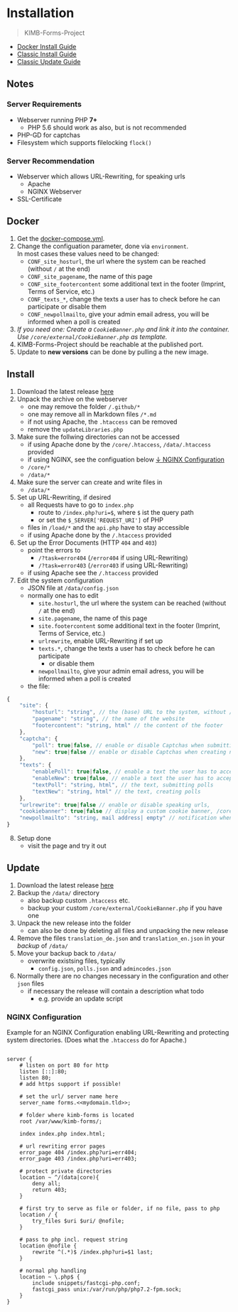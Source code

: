 # Installation
> KIMB-Forms-Project 

- [Docker Install Guide](#docker)
- [Classic Install Guide](#install)
- [Classic Update Guide](#update)

## Notes

### Server Requirements
- Webserver running PHP **7+**
    - PHP 5.6 should work as also, but is not recommended
- PHP-GD for captchas
- Filesystem which supports filelocking `flock()`

### Server Recommendation
- Webserver which allows URL-Rewriting, for speaking urls
	- Apache
	- NGINX Webserver
- SSL-Certificate

## Docker
1. Get the [docker-compose.yml](https://github.com/KIMB-technologies/KIMB-Forms-Project/blob/master/docker-compose.yml).
2. Change the configuation parameter, done via `environment`.  
	In most cases these values need to be changed:
	- `CONF_site_hosturl`, the url where the system can be reached (without `/` at the end)
	- `CONF_site_pagename`, the name of this page
	- `CONF_site_footercontent` some additional text in the footer (Imprint, Terms of Service, etc.)
	- `CONF_texts_*`, change the texts a user has to check before he can participate or disable them
	- `CONF_newpollmailto`, give your admin email adress, you will be informed when a poll is created
3. *If you need one: Create a `CookieBanner.php` and link it into the container.*  
	*Use `/core/external/CookieBanner.php` as template.*
4. KIMB-Forms-Project should be reachable at the published port. 
5. Update to **new versions** can be done by pulling a the new image.

## Install

1. Download the latest release [here](https://github.com/KIMB-technologies/KIMB-Forms-Project/releases/latest)
2. Unpack the archive on the webserver
	- one may remove the folder `/.github/*`
	- one may remove all in Markdown files `/*.md`
	- if not using Apache, the `.htaccess` can be removed
	- remove the `updateLibraries.php`
3. Make sure the follwing directories can not be accessed 
	- if using Apache done by the `/core/.htaccess`, `/data/.htaccess` provided
	- if using NGINX, see the configuation below [&darr; NGINX Configuration](#nginx-configuration)
	- `/core/*`
	- `/data/*`
4. Make sure the server can create and write files in
	- `/data/*`
5. Set up URL-Rewriting, if desired
	- all Requests have to go to `index.php`
		- route to `/index.php?uri=$`, where `$` ist the query path
		- or set the `$_SERVER['REQUEST_URI']` of PHP
	- files in `/load/*` and the `api.php` have to stay accessible
	- if using Apache done by the `/.htaccess` provided
6. Set up the Error Documents (HTTP `404` and `403`)
	- point the errors to
		- `/?task=error404` (`/error404` if using URL-Rewriting) 
		- `/?task=error403` (`/error403` if using URL-Rewriting)
	- if using Apache see the `/.htaccess` provided
7. Edit the system configuration
	- JSON file at `/data/config.json`
	- normally one has to edit
		- `site.hosturl`, the url where the system can be reached (without `/` at the end)
		- `site.pagename`, the name of this page
		- `site.footercontent` some additional text in the footer (Imprint, Terms of Service, etc.)
		- `urlrewrite`, enable URL-Rewriting if set up
		- `texts.*`, change the texts a user has to check before he can participate
			- or disable them
		- `newpollmailto`, give your admin email adress, you will be informed when a poll is created
	- the file:
```javascript
{
    "site": {
        "hosturl": "string", // the (base) URL to the system, without / at the end
        "pagename": "string", // the name of the website
        "footercontent": "string, html" // the content of the footer
    },
    "captcha": {
        "poll": true|false, // enable or disable Captchas when submitting answers
        "new": true|false // enable or disable Captchas when creating new polls
    },
    "texts": {
        "enablePoll": true|false, // enable a text the user has to accept before submitting answers
        "enableNew": true|false, // enable a text the user has to accept before creating polls
        "textPoll": "string, html", // the text, submitting polls
        "textNew": "string, html" // the text, creating polls
    },
    "urlrewrite": true|false // enable or disable speaking urls,
    "cookiebanner": true|false // display a custom cookie banner, /core/external/CookieBanner.php has to be edited!
    "newpollmailto": "string, mail address| empty" // notification when new poll is created
}

```
8. Setup done
	- visit the page and try it out

## Update
1. Download the latest release [here](https://github.com/KIMB-technologies/KIMB-Forms-Project/releases/latest)
2. Backup the `/data/` directory
	- also backup custom `.htaccess` etc.
	- backup your custom `/core/external/CookieBanner.php` if you have one
3. Unpack the new release into the folder
	- can also be done by deleting all files and unpacking the new release
4. Remove the files `translation_de.json` and `translation_en.json` in your *backup* of `/data/`
5. Move your backup back to `/data/`
	- overwrite existsing files, typically
		- `config.json`, `polls.json` and `admincodes.json`
6. Normally there are no changes necessary in the configuration and other `json` files
	- if necessary the release will contain a description what todo
		- e.g. provide an update script


### NGINX Configuration

Example for an NGINX Configuration enabling URL-Rewriting and protecting system directories. (Does what the `.htaccess` do for Apache.)

```nginx

server {
	# listen on port 80 for http
	listen [::]:80;
	listen 80;  
	# add https support if possible!

	# set the url/ server name here
	server_name forms.<<mydomain.tld>>;

	# folder where kimb-forms is located
	root /var/www/kimb-forms/;

	index index.php index.html;

	# url rewriting error pages
	error_page 404 /index.php?uri=err404;
	error_page 403 /index.php?uri=err403;

	# protect private directories
	location ~ ^/(data|core){
		deny all;
		return 403;
	}

	# first try to serve as file or folder, if no file, pass to php
	location / {
		try_files $uri $uri/ @nofile;
	}

	# pass to php incl. request string
	location @nofile {
		rewrite ^(.*)$ /index.php?uri=$1 last;
	}

	# normal php handling
	location ~ \.php$ {
		include snippets/fastcgi-php.conf;
		fastcgi_pass unix:/var/run/php/php7.2-fpm.sock;
	}
}


```
